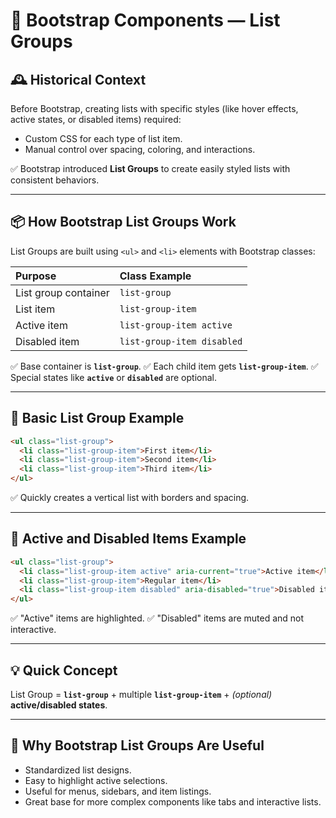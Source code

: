 # 📘 Bootstrap Components — List Groups

## 🕰️ Historical Context

Before Bootstrap, creating lists with specific styles (like hover effects, active states, or disabled items) required:

- Custom CSS for each type of list item.
- Manual control over spacing, coloring, and interactions.

✅ Bootstrap introduced **List Groups** to create easily styled lists with consistent behaviors.

---

## 📦 How Bootstrap List Groups Work

List Groups are built using `<ul>` and `<li>` elements with Bootstrap classes:

| Purpose              | Class Example              |
| :------------------- | :------------------------- |
| List group container | `list-group`               |
| List item            | `list-group-item`          |
| Active item          | `list-group-item active`   |
| Disabled item        | `list-group-item disabled` |

✅ Base container is **`list-group`**.
✅ Each child item gets **`list-group-item`**.
✅ Special states like **`active`** or **`disabled`** are optional.

---

## 📄 Basic List Group Example

```html
<ul class="list-group">
  <li class="list-group-item">First item</li>
  <li class="list-group-item">Second item</li>
  <li class="list-group-item">Third item</li>
</ul>
```

✅ Quickly creates a vertical list with borders and spacing.

---

## 🔧 Active and Disabled Items Example

```html
<ul class="list-group">
  <li class="list-group-item active" aria-current="true">Active item</li>
  <li class="list-group-item">Regular item</li>
  <li class="list-group-item disabled" aria-disabled="true">Disabled item</li>
</ul>
```

✅ "Active" items are highlighted.
✅ "Disabled" items are muted and not interactive.

---

## 💡 Quick Concept

List Group = **`list-group`** + multiple **`list-group-item`** + _(optional)_ **active/disabled states**.

---

## 💸 Why Bootstrap List Groups Are Useful

- Standardized list designs.
- Easy to highlight active selections.
- Useful for menus, sidebars, and item listings.
- Great base for more complex components like tabs and interactive lists.
